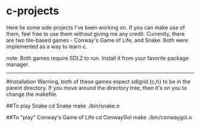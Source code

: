 c-projects
==========

Here lie some side projects I've been working on.
If you can make use of them, feel free to use them without giving me any credit.
Currently, there are two tile-based games - Conway's Game of Life, and Snake.
Both were implemented as a way to learn c.

note: Both games require SDL2 to run. Install it from your favorite package
manager.

----
#Installation
Warning, both of these games expect sdlgrid.{c,h} to be in the parent directory.
If you move around the directory tree, then it's on you to change the makefile.

##To play Snake
    cd Snake
    make
    ./bin/snake.o

##To "play" Conway's Game of Life
    cd ConwayGol
    make
    ./bin/conwaygol.o

